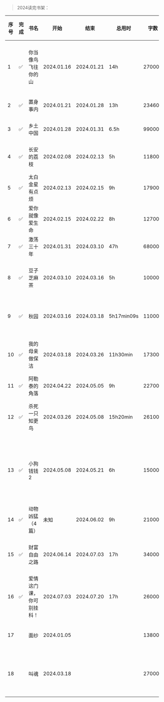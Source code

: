 >2024读完书架：

| 序号 | 完成 | 书名 | 开始 | 结束 | 总用时 | 字数 | 分类 | 作者 | 个人评价 | 最推荐 |
| --- | --- |--- |--- |--- |--- |--- |--- |--- |--- |--- |
| 1 | ✅ | 你当像鸟飞往你的山 | 2024.01.16 | 2024.01.21 | 14h | 270000 | 文学小说 | 塔拉·韦斯特弗（任爱红 译） | ⭐⭐⭐⭐⭐ | ✅ |
| 2 | ✅ | 置身事内 | 2024.01.21 | 2024.01.28 | 13h | 234600 | 经济学 | 兰小欢 | ⭐⭐⭐⭐⭐ | ✅ |
| 3 | ✅ | 乡土中国 | 2024.01.28 | 2024.01.31 | 6.5h | 99000 | 社会学 | 费孝通 | ⭐⭐⭐⭐ | |
| 4 | ✅ | 长安的荔枝 | 2024.02.08 | 2024.02.13 | 5h | 118000 | 文学小说 | 马伯庸 | ⭐⭐⭐⭐ | |
| 5 | ✅ | 太白金星有点烦 | 2024.02.13 | 2024.02.15 | 9h | 179000 | 文学小说 | 马伯庸 | ⭐⭐⭐⭐⭐ | ✅ |
| 6 | ✅ | 爱你就像爱生命 | 2024.02.15 | 2024.02.22 | 8h | 127000 | 书信 | 王小波 | ⭐⭐⭐⭐⭐ | ✅ |
| 7 | ✅ | 激荡三十年 | 2024.01.31 | 2024.03.10 | 47h | 680000 | 企业史 | 吴晓波 | ⭐⭐⭐⭐⭐ | ✅ |
| 8 | ✅ | 豆子芝麻茶 | 2024.03.10 | 2024.03.16 | 5h | 100000 | 非虚构文学 | 杨本芬 | ⭐⭐⭐⭐⭐ | ✅ |
| 9 | ✅ | 秋园 | 2024.03.16 | 2024.03.18 | 5h17min09s | 110000 | 非虚构文学 | 杨本芬 | ⭐⭐⭐⭐⭐ | ✅ |
| 10 | ✅ | 我的母亲做保洁 | 2024.03.18 | 2024.03.26 | 11h30min | 173000 | 非虚构文学 | 张小满 | ⭐⭐⭐⭐⭐ | ✅ |
| 11 | ✅ | 阿勒泰的角落 | 2024.04.22 | 2024.05.05 | 9h | 227000 | 散文集 | 李娟 | ⭐⭐⭐⭐⭐ | ✅ |
| 12 | ✅ | 杀死一只知更鸟 | 2024.03.26 | 2024.05.08 | 15h20min | 261000 | 文学小说 | 哈珀·李（李育超译） | ⭐⭐⭐⭐ | |
| 13 | ✅ | 小狗钱钱2 | 2024.05.08 | 2024.05.21 | 6h | 150000 | 财务管理 | 博多·舍费尔（王一帆 张皓莹 任斌译） | ⭐⭐⭐⭐ | |
| 14 | ✅ | 动物凶猛（4篇） | 未知 | 2024.06.02 | 9h | 210000 | 文学小说 | 王朔 | ⭐⭐⭐⭐ | |
| 15 | ✅ | 财富自由之路 | 2024.06.14 | 2024.07.03 | 17h | 340000 | 成长与成功 | 李笑来 | ⭐⭐⭐⭐⭐ | ✅ |
| 16 | ✅ | 爱情这门课，你可别挂科！ | 2024.07.03 | 2024.07.20 | 17h | 260000 | 文学研究 | 梁永安 | ⭐⭐⭐⭐ | |
| 17 | | 面纱 | 2024.01.05 | | | 138000 | 文学小说 | 毛姆 | | |
| 18 | | 叫魂 | 2024.03.18 | | | 270000 | 中国历史研究 | 孔飞力（陈兼 刘昶译） | | |
